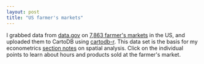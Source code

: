 ```yaml
---
layout: post
title: "US farmer's markets"
---
```


I grabbed data from [data.gov](http://www.data.gov) on [7,863 farmer's
markets](https://explore.data.gov/Agriculture/Farmers-Markets-Geographic-Data/wfna-38ey?)
in the US, and uploaded them to CartoDB using
[cartodb-r](https://github.com/Vizzuality/cartodb-r). This data set is
the basis for my econometrics [section
notes](https://dl.dropboxusercontent.com/u/5365589/twitter/carto-notes.pdf)
on spatial analysis.  Click on the individual points to learn about
hours and products sold at the farmer's market.

<script id='cartodb-1368508512960' src='http://danhammer.cartodb.com/tables/farmers_mkts/embed_map.js?title=false&description=false&search=false&shareable=false&cartodb_logo=true&scrollwheel=true&sql=&zoom=3&center_lat=37.73806173328396&center_lon=-95.33573716878891&height=400&id=cartodb-1368508512960'></script>


